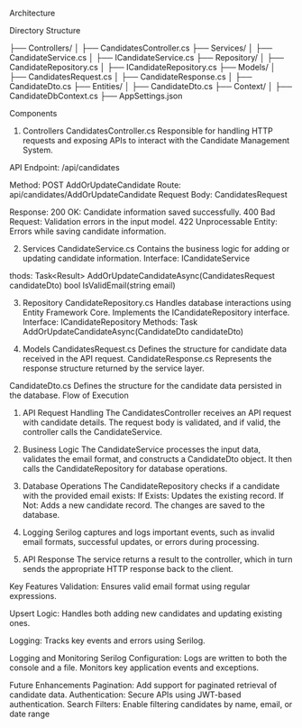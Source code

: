 Architecture

Directory Structure

├── Controllers/
│   ├── CandidatesController.cs
├── Services/
│   ├── CandidateService.cs
│   ├── ICandidateService.cs
├── Repository/
│   ├── CandidateRepository.cs
│   ├── ICandidateRepository.cs
├── Models/
│   ├── CandidatesRequest.cs
│   ├── CandidateResponse.cs
│   ├── CandidateDto.cs
├── Entities/
│   ├── CandidateDto.cs
├── Context/
│   ├── CandidateDbContext.cs
├── AppSettings.json

Components

1. Controllers
CandidatesController.cs
Responsible for handling HTTP requests and exposing APIs to interact with the Candidate Management System.

API Endpoint: /api/candidates

Method:
POST AddOrUpdateCandidate
Route: api/candidates/AddOrUpdateCandidate
Request Body: CandidatesRequest

Response:
200 OK: Candidate information saved successfully.
400 Bad Request: Validation errors in the input model.
422 Unprocessable Entity: Errors while saving candidate information.

2. Services
CandidateService.cs
Contains the business logic for adding or updating candidate information.
Interface: ICandidateService

thods:
Task<Result<CandidateResponse>> AddOrUpdateCandidateAsync(CandidatesRequest candidateDto)
bool IsValidEmail(string email)

3. Repository
CandidateRepository.cs
Handles database interactions using Entity Framework Core. Implements the ICandidateRepository interface.
Interface: ICandidateRepository
Methods:
Task<CandidateDto> AddOrUpdateCandidateAsync(CandidateDto candidateDto)

4. Models
CandidatesRequest.cs
Defines the structure for candidate data received in the API request.
CandidateResponse.cs
Represents the response structure returned by the service layer.

CandidateDto.cs
Defines the structure for the candidate data persisted in the database.
Flow of Execution

1. API Request Handling
The CandidatesController receives an API request with candidate details. The request body is validated, and if valid, the controller calls the CandidateService.

2. Business Logic
The CandidateService processes the input data, validates the email format, and constructs a CandidateDto object. It then calls the CandidateRepository for database operations.

3. Database Operations
The CandidateRepository checks if a candidate with the provided email exists:
If Exists: Updates the existing record.
If Not: Adds a new candidate record.
The changes are saved to the database.

4. Logging
Serilog captures and logs important events, such as invalid email formats, successful updates, or errors during processing.

5. API Response
The service returns a result to the controller, which in turn sends the appropriate HTTP response back to the client.

Key Features
Validation:
Ensures valid email format using regular expressions.

Upsert Logic:
Handles both adding new candidates and updating existing ones.

Logging:
Tracks key events and errors using Serilog.

Logging and Monitoring
Serilog Configuration:
Logs are written to both the console and a file.
Monitors key application events and exceptions.

Future Enhancements
Pagination: Add support for paginated retrieval of candidate data.
Authentication: Secure APIs using JWT-based authentication.
Search Filters: Enable filtering candidates by name, email, or date range
